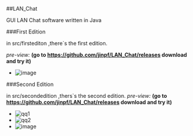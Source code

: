 ##LAN_Chat

GUI LAN Chat software written in Java

###First Edition

in src/firstediton ,there`s the first edition.

*pre-view:* **(go to https://github.com/jinpf/LAN_Chat/releases download and try it)**
* ![image](https://f.cloud.github.com/assets/5752293/2527131/6bc95188-b501-11e3-88b7-a806b5167f29.png)


###Second Edition

in src/secondedition ,thers`s the second edition.
*pre-view:* **(go to https://github.com/jinpf/LAN_Chat/releases download and try it)**
* ![qq1](https://cloud.githubusercontent.com/assets/5752293/2569737/89f82498-b8f0-11e3-9aea-89e2c2d67d30.png)
* ![qq2](https://cloud.githubusercontent.com/assets/5752293/2569739/8db32268-b8f0-11e3-8989-a0178aeec3b3.png)
* ![image](https://cloud.githubusercontent.com/assets/5752293/2588467/ebeb8a50-ba3a-11e3-9647-e2ce5b3d841d.png)
